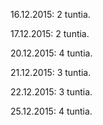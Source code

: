 16.12.2015: 2 tuntia.

17.12.2015: 2 tuntia.

20.12.2015: 4 tuntia.

21.12.2015: 3 tuntia.

22.12.2015: 3 tuntia.

25.12.2015: 4 tuntia.
